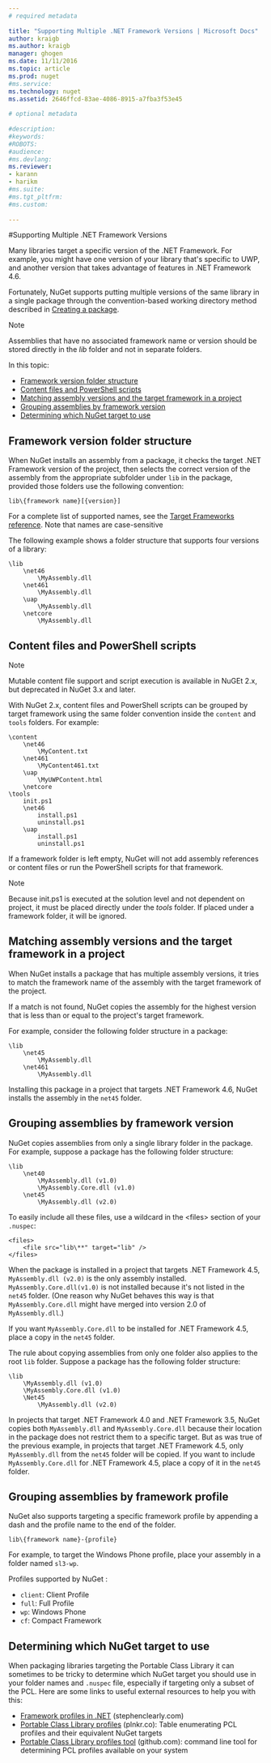 ```yaml
--- 
# required metadata 
 
title: "Supporting Multiple .NET Framework Versions | Microsoft Docs"
author: kraigb 
ms.author: kraigb 
manager: ghogen 
ms.date: 11/11/2016 
ms.topic: article 
ms.prod: nuget 
#ms.service: 
ms.technology: nuget 
ms.assetid: 2646ffcd-83ae-4086-8915-a7fba3f53e45
 
# optional metadata 
 
#description: 
#keywords: 
#ROBOTS: 
#audience: 
#ms.devlang: 
ms.reviewer:  
- karann 
- harikm 
#ms.suite:  
#ms.tgt_pltfrm: 
#ms.custom: 
 
--- 
```

#Supporting Multiple .NET Framework Versions

Many libraries target a specific version of the .NET Framework. For example, you might have one version of your library that's specific to UWP, and another version that takes advantage of features in .NET Framework 4.6. 

Fortunately, NuGet supports putting multiple versions of the same library in a single package through the convention-based working directory method described in [Creating a package](../create-package/creating-a-package#from-a-convention-based-working-directory.md).

> [!NOTE]
> Assemblies that have no associated framework name or version should be stored directly in the <em>lib</em> folder and not in separate folders.

In this topic:

- [Framework version folder structure](#framework-version-folder-structure)
- [Content files and PowerShell scripts](#content-files-and-powershell-scripts)
- [Matching assembly versions and the target framework in a project](#matching-assembly-versions-and-the-target-framework-in-a-project)
- [Grouping assemblies by framework version](#grouping-assemblies-by-framework-version)
- [Determining which NuGet target to use](#determining-which-nuget-target-to-use)


## Framework version folder structure

When NuGet installs an assembly from a package, it checks the target .NET Framework version of the project, then selects the correct version of the assembly from the appropriate subfolder under `lib` in the package, provided those folders use the following convention: 
    
    lib\{framework name}[{version}]

For a complete list of supported names, see the [Target Frameworks reference](../schema/target-frameworks#supported-frameworks.md). Note that names are case-sensitive 

The following example shows a folder structure that supports four versions of a library:

	\lib
	    \net46
	        \MyAssembly.dll
	    \net461
	        \MyAssembly.dll
	    \uap
	        \MyAssembly.dll
	    \netcore
	        \MyAssembly.dll


## Content files and PowerShell scripts

> [!NOTE]
> Mutable content file support and script execution is available in NuGEt 2.x, but deprecated in NuGet 3.x and later.

With NuGet 2.x, content files and PowerShell scripts can be grouped by target framework using the same folder convention inside the `content` and `tools` folders. For example:

    \content
	    \net46
	        \MyContent.txt
	    \net461
	        \MyContent461.txt
	    \uap
	        \MyUWPContent.html
	    \netcore
	\tools
	    init.ps1
	    \net46
	        install.ps1
	        uninstall.ps1
	    \uap
	        install.ps1
	        uninstall.ps1
            
If a framework folder is left empty, NuGet will not add assembly references or content files or run the PowerShell scripts for that framework.

> [!NOTE]
> Because init.ps1 is executed at the solution level and not dependent on project, it must be placed directly under the <em>tools</em> folder. If placed under a framework folder, it will be ignored.


## Matching assembly versions and the target framework in a project

When NuGet installs a package that has multiple assembly versions, it tries to match the framework name of the assembly with the target framework of the project. 

If a match is not found, NuGet copies the assembly for the highest version that is less than or equal to the project's target framework. 

For example, consider the following folder structure in a package:

	\lib
	    \net45
	        \MyAssembly.dll
	    \net461
	        \MyAssembly.dll


Installing this package in a project that targets .NET Framework 4.6, NuGet installs the assembly in the `net45` folder.

## Grouping assemblies by framework version

NuGet copies assemblies from only a single library folder in the package. For example, suppose a package has the following folder structure:

	\lib
	    \net40
	        \MyAssembly.dll (v1.0)
	        \MyAssembly.Core.dll (v1.0)
	    \net45
	        \MyAssembly.dll (v2.0)


To easily include all these files, use a wildcard in the &lt;files&gt; section of your `.nuspec`:

    <files>
	    <file src="lib\**" target="lib" />
    </files>

When the package is installed in a project that targets .NET Framework 4.5, `MyAssembly.dll (v2.0)` is the only assembly installed. `MyAssembly.Core.dll(v1.0)` is not installed because it's not listed in the `net45` folder. (One reason why NuGet behaves this way is that `MyAssembly.Core.dll` might have merged into version 2.0 of `MyAssembly.dll`.) 

If you want `MyAssembly.Core.dll` to be installed for .NET Framework 4.5, place a copy in the `net45` folder.

The rule about copying assemblies from only one folder also applies to the root `lib` folder. Suppose a package has the following folder structure:

	\lib
	    \MyAssembly.dll (v1.0)
	    \MyAssembly.Core.dll (v1.0)
	    \Net45
	        \MyAssembly.dll (v2.0)

In projects that target .NET Framework 4.0 and .NET Framework 3.5, NuGet copies both `MyAssembly.dll` and `MyAssembly.Core.dll` because their location in the package does not restrict them to a specific target. But as was true of the previous example, in projects that target .NET Framework 4.5, only `MyAssembly.dll` from the `net45` folder will be copied. If you want to include `MyAssembly.Core.dll` for .NET Framework 4.5, place a copy of it in the `net45` folder.


## Grouping assemblies by framework profile

NuGet also supports targeting a specific framework profile by appending a dash and the profile name to the end of the folder.

	lib\{framework name}-{profile}

For example, to target the Windows Phone profile, place your assembly in a folder named `sl3-wp`.

Profiles supported by NuGet :

* `client`: Client Profile
* `full`: Full Profile
* `wp`: Windows Phone
* `cf`: Compact Framework

## Determining which NuGet target to use

When packaging libraries targeting the Portable Class Library it can sometimes to be tricky to determine which NuGet target you should use in your folder names and `.nuspec` file, especially if targeting only a subset of the PCL. Here are some links to useful external resources to help you with this:

* [Framework profiles in .NET](http://blog.stephencleary.com/2012/05/framework-profiles-in-net.html) (stephenclearly.com)
* [Portable Class Library profiles](http://embed.plnkr.co/03ck2dCtnJogBKHJ9EjY/preview) (plnkr.co): Table enumerating PCL profiles and their equivalent NuGet targets
* [Portable Class Library profiles tool](https://github.com/StephenCleary/PortableLibraryProfiles) (github.com): command line tool for determining PCL profiles available on your system
